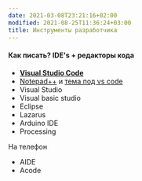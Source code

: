 ```yaml
---
date: 2021-03-08T23:21:16+02:00
modified: 2021-08-25T11:36:24+03:00
title: Инструменты разработчика
---
```


#### Как писать? IDE's + редакторы кода
- [**Visual Studio Code**](https://code.visualstudio.com/)
- [Notepad++](https://notepad-plus-plus.org/) и [тема под vs code](https://github.com/hellon8/VS2019-Dark-Npp)
- Visual Studio
- Visual basic studio
- Eclipse
- Lazarus
- Arduino IDE
- Processing

На телефон
- AIDE
- Acode

